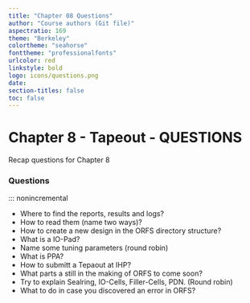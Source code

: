 ```yaml
---
title: "Chapter 08 Questions"
author: "Course authors (Git file)"
aspectratio: 169
theme: "Berkeley"
colortheme: "seahorse"
fonttheme: "professionalfonts"
urlcolor: red
linkstyle: bold
logo: icons/questions.png
date:
section-titles: false
toc: false
---
```


# Chapter 8 - Tapeout - QUESTIONS

Recap questions for Chapter 8

### Questions
::: nonincremental

- Where to find the reports, results and logs?
- How to read them (name two ways)?
- How to create a new design in the ORFS directory structure?
- What is a IO-Pad?
- Name some tuning parameters (round robin)
- What is PPA?
- How to submitt a Tepaout at IHP?
- What parts a still in the making of ORFS to come soon?
- Try to explain Sealring, IO-Cells, Filler-Cells, PDN. (Round robin)
- What to do in case you discovered an error in ORFS?
